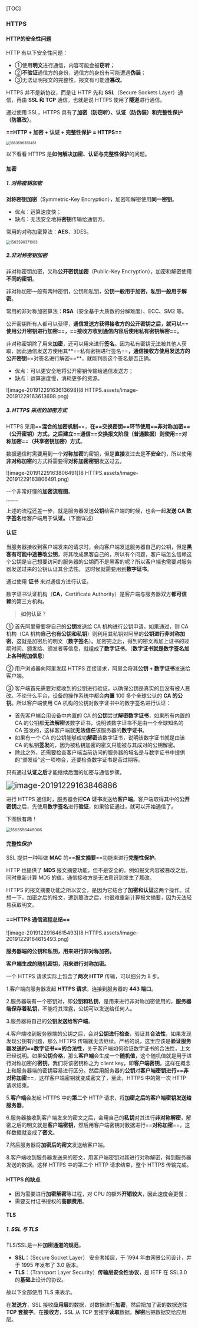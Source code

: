 [TOC]

### HTTPS

#### HTTP的安全性问题

HTTP 有以下安全性问题：

- ①使用**明文**进行通信，内容可能会被**窃听**；
- ②**不验证**通信方的身份，通信方的身份有可能遭遇**伪装**；
- ③无法证明报文的完整性，报文有可能遭**篡改**。

HTTPS 并不是新协议，而是让 HTTP 先和 **SSL**（Secure Sockets Layer）通信，再由 **SSL 和 TCP** 通信，也就是说 HTTPS 使用了**隧道**进行通信。

通过使用 SSL，HTTPS 具有了**加密（防窃听）、认证（防伪装）和完整性保护（防篡改）**。

**==HTTP + 加密 + 认证 +  完整性保护 = HTTPS==**

<img src="8 HTTPS.assets/1563596355451.png" alt="1563596355451" style="zoom:67%;" />

以下看看 HTTPS 是**如何解决加密、认证与完整性保护**的问题。



#### 加密

##### 1. 对称密钥加密

**对称密钥加密**（Symmetric-Key Encryption），加密和解密使用**同一密钥**。

- 优点：运算速度快；
- 缺点：无法安全地将**密钥**传输给通信方。

常用的对称加密算法：**AES**、3DES。

<img src="8 HTTPS.assets/1563596371003.png" alt="1563596371003" style="zoom:70%;" />

##### 2.非对称密钥加密

非对称密钥加密，又称**公开密钥加密**（Public-Key Encryption），加密和解密使用**不同的密钥**。

非对称加密一般有两种密钥，公钥和私钥，**公钥一般用于加密，私钥一般用于解密**。

常用的非对称加密算法：**RSA**（安全基于大质数的分解难度）、ECC、SM2 等。

公开密钥所有人都可以获得，**通信发送方获得接收方的公开密钥之后，就可以==使用公开密钥进行加密==，==接收方收到通信内容后使用私有密钥解密==。**

非对称密钥除了用来**加密**，还可以用来进行**签名**。因为私有密钥无法被其他人获取，因此通信发送方使用其**==私有密钥进行签名==**，通信接收方使用发送方的公开密钥**==对签名进行解密==**，就能判断这个签名是否正确。

- 优点：可以更安全地将公开密钥传输给通信发送方；
- 缺点：运算速度慢，消耗更多的资源。

![image-20191229163613698](8 HTTPS.assets/image-20191229163613698.png)

##### 3. HTTPS 采用的加密方式

HTTPS 采用==**混合的加密机制**==，**在==交换密钥==环节使用==非对称加密==（公开密钥）方式，之后建立==通信==交换报文阶段（普通数据）则使用==对称加密==（共享密钥加密）方式**。

数据通信时需要用到一个**对称加密**的密钥，但是**直接**发过去是**不安全**的，所以使用**非对称加密**的方式将需要得**对称加密密钥**发送过去。

![image-20191229163806491](8 HTTPS.assets/image-20191229163806491.png)

一个非常好懂的**加密流程图**。

<img src="8 HTTPS.assets/1563596421424.png" alt="1563596421424" style="zoom:27%;" />

上述的流程还差一步，就是服务器发送**公钥**给客户端的时候，也会一起**发送 CA 数字签名**给客户端用于**认证。**（下面详述）

#### 认证

当服务器接收到客户端发来的请求时，会向客户端发送服务器自己的公钥，但是**黑客有可能中途篡改公钥**，将其改成黑客自己的，所以有个问题，客户端怎么信赖这个公钥是自己想要访问的服务器的公钥而不是黑客的呢？所以客户端也需要对服务器发送过来的公钥认证其合法性。 这时候就需要用到**数字证书**。

通过使用  **证书**  来对通信方进行认证。

数字证书认证机构（**CA**，Certificate Authority）是客户端与服务器双方**都可信赖**的第三方机构。

> **如何认证**？

① 首先阿里需要将自己的**公钥**发送给 CA 机构进行公钥申请，如果通过，则 CA 机构（CA 机构**自己也有公钥和私钥**）则利用其私钥对阿里的**公钥进行非对称加密**，这就是加密后的明文（**数字签名**）。加密完之后，得到的密文再加上证书的过期时间、颁发给、颁发者等信息，就组成了**数字证书**。（**数字证书就是数字签名加上各种附加信息**）

② 用户浏览器向阿里发起 HTTPS 连接请求，阿里会将其**公钥 + 数字证书**发送给客户端。

③ 客户端首先需要对接收到的公钥进行验证，以确保公钥是真实的且没有被人篡改。不论什么平台，设备的操作系统中都会**内置** 100 多个全球公认的 **CA 的公钥**。所以客户端使用 CA 机构的公钥对数字证书中的数字签名进行认证：

- 首先客户端会用设备中内置的 CA 的**公钥**尝试**解密数字证书**，如果所有内置的 CA 的公钥都**无法解密**该数字证书，说明该数字证书不是由一个全球知名的 CA 签发的，这样客户端就**无法信任**该服务器的**数字证书**。
- 如果有一个 CA 的公钥能够成功**解密**该数字证书，说明该数字证书就是由该 CA 的私钥**签发**的，因为被私钥加密的密文只能被与其成对的公钥解密。
- 除此之外，还需要检查客户端当前访问的服务器的域名是与数字证书中提供的“颁发给”这一项吻合，还要检查数字证书是否过期等。

只有通过**认证之后**才能继续后面的加密与通信步骤。

<img src="8 HTTPS.assets/image-20191229163846886.png" alt="image-20191229163846886" style="zoom:150%;" />

进行 HTTPS 通信时，服务器会把**CA 证书**发送给**客户端**。客户端取得其中的**公开密钥**之后，先使用**数字签名**进行**验证**，如果验证通过，就可以开始通信了。

下图很有趣！

<img src="8 HTTPS.assets/1563596449006.png" alt="1563596449006" style="zoom:77%;" />



#### 完整性保护

SSL 提供一种叫做 **MAC** 的==**报文摘要**==功能来进行**完整性保护**。

HTTP 也提供了 **MD5** 报文摘要功能，但不是安全的。例如报文内容被篡改之后，同时重新计算 MD5 的值，通信接收方是无法意识到发生了篡改。

HTTPS 的报文摘要功能之所以安全，是因为它结合了**加密和认证**这两个操作。试想一下，加密之后的报文，遭到篡改之后，也很难重新计算报文摘要，因为无法轻易获取明文。



#### ==HTTPS 通信流程总结==

![image-20191229164615493](8 HTTPS.assets/image-20191229164615493.png)

**服务器端的公钥和私钥，用来进行非对称加密。**

**客户端生成的随机密钥，用来进行对称加密。**

一个 HTTPS 请求实际上包含了**两次 HTTP** 传输，可以细分为 8 步。

1.客户端向服务器发起 **HTTPS 请求**，连接到服务器的 **443 端口**。

2.服务器端有一个密钥对，即**公钥和私钥**，是用来进行非对称加密使用的，**服务器端保存着私钥**，不能将其泄露，公钥可以发送给任何人。

3.服务器将自己的**公钥发送给客户端**。

4.客户端收到服务器端的公钥之后，会对**公钥进行检查**，验证其**合法性**，如果发现发现公钥有问题，那么 HTTPS 传输就无法继续。严格的说，这里应该是**验证服务器发送的==数字证书==的合法性**，关于客户端如何验证数字证书的合法性，上文已经说明。如果**公钥合格**，那么**客户端**会生成一个**随机值**，这个随机值就是用于进行对称加密的**密钥**，我们将该密钥称之为 client key，即**客户端密钥**，这样在概念上和服务器端的密钥容易进行区分。然后用服务器的**公钥**对**客户端密钥进行==非对称加密==**，这样客户端密钥就变成密文了，至此，HTTPS 中的第一次 HTTP 请求结束。

5.**客户端**会发起 HTTPS 中的**第二个** HTTP 请求，将**加密之后的客户端密钥发送给服务器**。

6.服务器接收到客户端发来的密文之后，会用自己的**私钥**对其进行**非对称解密**，解密之后的明文就是**客户端密钥**，然后用客户端密钥对数据进行==**对称加密**==，这样数据就变成了**密文**。

7.然后服务器将**加密后的密文**发送给客户端。

8.客户端收到服务器发送来的密文，用客户端密钥对其进行对称解密，得到服务器发送的数据。这样 HTTPS 中的第二个 HTTP 请求结束，整个 HTTPS 传输完成。



#### HTTPS 的缺点

- 因为需要进行**加密解密**等过程，对 CPU 的额外**开销较大**，因此速度会更慢；
- 需要支付证书授权的**高额费用**。



#### TLS

##### 1. SSL 与 TLS

TLS/SSL是一种**加密通道的规范**。

- **SSL**：（Secure Socket Layer） 安全套接层，于 1994 年由网景公司设计，并于 1995 年发布了 3.0 版本。
- **TLS**：（Transport Layer Security）**传输层安全性协议**，是 IETF 在 SSL3.0 的**基础上**设计的协议。

故以下全部使用 TLS 来表示。

在**发送方**，SSL 接收**应用层**的数据，对数据进行**加密**，然后把加了密的数据送往 **TCP 套接字**。在**接收方**，SSL 从 TCP 套接字**读取**数据，**解密**后把数据交给应用层。 





